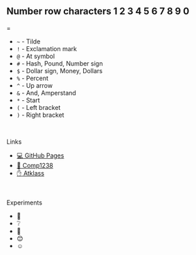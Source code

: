 Number row characters
1
2
3
4
5
6
7
8
9
0
-
=
- `~` - Tilde
- `!` - Exclamation mark
- `@` - At symbol
- `#` - Hash, Pound, Number sign
- `$` - Dollar sign, Money, Dollars
- `%` - Percent
- `^` - Up arrow
- `&` - And, Amperstand
- `*` - Start
- `(` - Left bracket
- `)` - Right bracket

<br>

Links
- [:computer: GitHub Pages](https://pages.github.com/)
- [:book: Comp1238](https://learn.georgebrown.ca/d2l/home/291663)
- [:hand: Atklass](https://app.atklass.com/members/l/dashboard)


<br>

Experiments
-  :punch:
-  :grey_question:
-  :pray:
-  :blush:
-  :relaxed:

